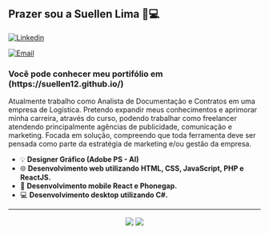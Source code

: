 <h2>Prazer sou a Suellen Lima 👧💻</h2>

[![Linkedin](https://img.shields.io/badge/-LinkedIn-blue?style=flat&logo=Linkedin&logoColor=white)](https://www.linkedin.com/in/suellenlima/)

[![Email](https://img.shields.io/badge/-Outlook-blue?style=flat&logo=Mail&logoColor=white)](mailto:suellenbr.adm@gmail.com)

<h3>Você pode conhecer meu portifólio em (https://suellen12.github.io/)</h3>

Atualmente trabalho como Analista de Documentação e Contratos em uma empresa de Logística.
Pretendo expandir meus conhecimentos e aprimorar minha carreira, através do curso, podendo trabalhar como freelancer atendendo principalmente agências de publicidade, comunicação e marketing. Focada em solução, compreendo que toda ferramenta deve ser pensada como parte da estratégia de marketing e/ou gestão da empresa.

- 💡 <b>Designer Gráfico (Adobe PS - AI)</b>
- 🌐 <b>Desenvolvimento web utilizando HTML, CSS, JavaScript, PHP e ReactJS.</b>
- 📱  <b>Desenvolvimento mobile React e Phonegap.</b>
- 💻 <b>Desenvolvimento desktop utilizando C#.</b>
<hr>
<p align="center"> 
  <img align="center" src="https://github-readme-stats.vercel.app/api?username=suellen12&show_icons=true&layout=compact" />
  <img align="center" src="https://github-readme-stats.vercel.app/api/top-langs/?username=suellen12&show_icons=true&layout=compact" />
</p>
